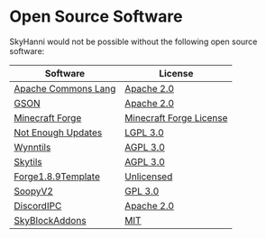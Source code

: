# Open Source Software

SkyHanni would not be possible without the following open source software:

| Software                                                                       | License                                                                                                           |
|--------------------------------------------------------------------------------|-------------------------------------------------------------------------------------------------------------------|
| [Apache Commons Lang](https://github.com/apache/commons-lang)                  | [Apache 2.0](https://github.com/apache/commons-lang/blob/master/LICENSE.txt)                                      |
| [GSON](https://github.com/google/gson)                                         | [Apache 2.0](https://github.com/google/gson/blob/master/LICENSE)                                                  |
| [Minecraft Forge](https://github.com/MinecraftForge/MinecraftForge/tree/1.8.9) | [Minecraft Forge License](https://github.com/MinecraftForge/MinecraftForge/blob/1.8.9/MinecraftForge-License.txt) |
| [Not Enough Updates](https://github.com/NotEnoughUpdates/NotEnoughUpdates/)    | [LGPL 3.0](https://github.com/NotEnoughUpdates/NotEnoughUpdates/blob/master/COPYING)                              |
| [Wynntils](https://github.com/Wynntils/Wynntils)                               | [AGPL 3.0](https://github.com/Wynntils/Wynntils/blob/development/LICENSE)                                         |
| [Skytils](https://github.com/Skytils/SkytilsMod)                               | [AGPL 3.0](https://github.com/Skytils/SkytilsMod/blob/1.x/LICENSE.md)                                             |
| [Forge1.8.9Template](https://github.com/romangraef/Forge1.8.9Template)         | [Unlicensed](https://github.com/romangraef/Forge1.8.9Template/blob/master/LICENSE)                                |
| [SoopyV2](https://github.com/Soopyboo32/SoopyV2)                               | [GPL 3.0](https://github.com/Soopyboo32/SoopyV2/blob/master/LICENSE)                                              |
| [DiscordIPC](https://github.com/jagrosh/DiscordIPC)                            | [Apache 2.0](https://github.com/jagrosh/DiscordIPC/blob/master/LICENSE)                                           |
| [SkyBlockAddons](https://github.com/BiscuitDevelopment/SkyblockAddons/)        | [MIT](https://github.com/BiscuitDevelopment/SkyblockAddons/blob/e9fd003f359b357f52b7430c24e64a4c8192a868/LICENSE) |
